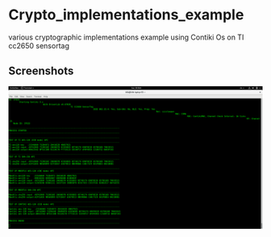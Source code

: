 # Crypto_implementations_example
various cryptographic implementations example using Contiki Os on TI cc2650 sensortag
## Screenshots
![](images/Screenshot1.png)
